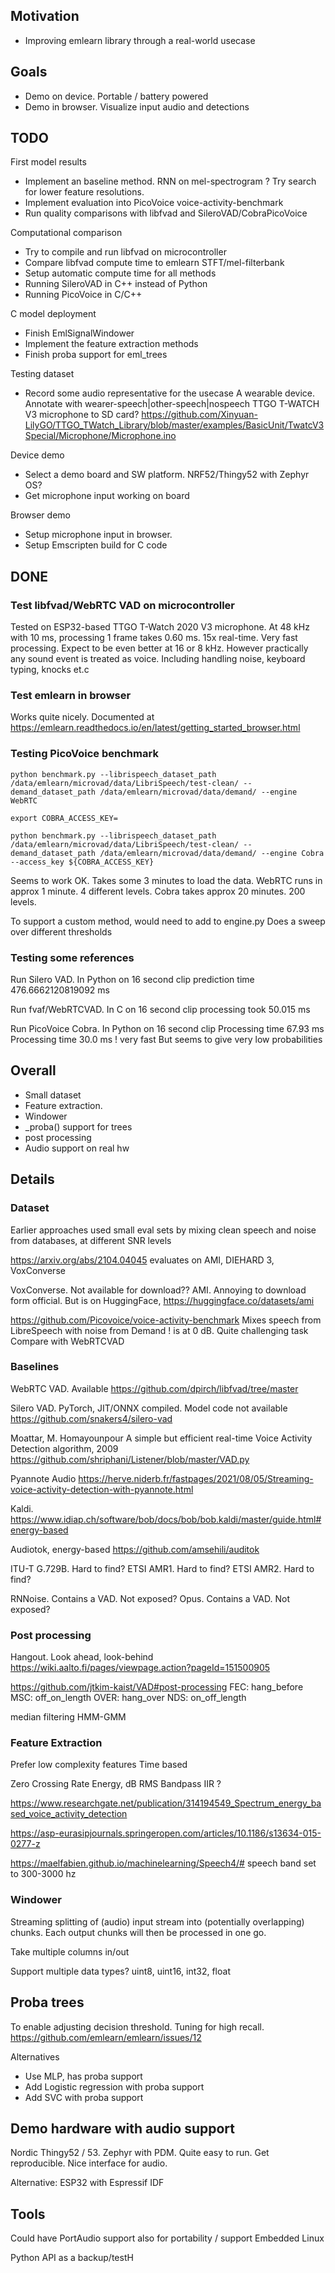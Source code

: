 
## Motivation
- Improving emlearn library through a real-world usecase

## Goals

- Demo on device. Portable / battery powered
- Demo in browser. Visualize input audio and detections

## TODO

First model results

- Implement an baseline method. RNN on mel-spectrogram ?
Try search for lower feature resolutions.
- Implement evaluation into PicoVoice voice-activity-benchmark
- Run quality comparisons with libfvad and SileroVAD/CobraPicoVoice

Computational comparison

- Try to compile and run libfvad on microcontroller
- Compare libfvad compute time to emlearn STFT/mel-filterbank
- Setup automatic compute time for all methods
- Running SileroVAD in C++ instead of Python
- Running PicoVoice in C/C++

C model deployment

- Finish EmlSignalWindower
- Implement the feature extraction methods
- Finish proba support for eml_trees

Testing dataset

- Record some audio representative for the usecase
A wearable device.
Annotate with wearer-speech|other-speech|nospeech
TTGO T-WATCH V3 microphone to SD card?
https://github.com/Xinyuan-LilyGO/TTGO_TWatch_Library/blob/master/examples/BasicUnit/TwatcV3Special/Microphone/Microphone.ino

Device demo

- Select a demo board and SW platform.
NRF52/Thingy52 with Zephyr OS?
- Get microphone input working on board

Browser demo

- Setup microphone input in browser.
- Setup Emscripten build for C code


## DONE

### Test libfvad/WebRTC VAD on microcontroller

Tested on ESP32-based TTGO T-Watch 2020 V3 microphone.
At 48 kHz with 10 ms, processing 1 frame takes 0.60 ms. 15x real-time.
Very fast processing. Expect to be even better at 16 or 8 kHz.
However practically any sound event is treated as voice.
Including handling noise, keyboard typing, knocks et.c

### Test emlearn in browser

Works quite nicely.
Documented at https://emlearn.readthedocs.io/en/latest/getting_started_browser.html

### Testing PicoVoice benchmark

```
python benchmark.py --librispeech_dataset_path /data/emlearn/microvad/data/LibriSpeech/test-clean/ --demand_dataset_path /data/emlearn/microvad/data/demand/ --engine WebRTC

export COBRA_ACCESS_KEY=

python benchmark.py --librispeech_dataset_path /data/emlearn/microvad/data/LibriSpeech/test-clean/ --demand_dataset_path /data/emlearn/microvad/data/demand/ --engine Cobra --access_key ${COBRA_ACCESS_KEY}
```

Seems to work OK.
Takes some 3 minutes to load the data.
WebRTC runs in approx 1 minute. 4 different levels.
Cobra takes approx 20 minutes. 200 levels.

To support a custom method, would need to add to engine.py
Does a sweep over different thresholds

### Testing some references
Run Silero VAD. In Python on 16 second clip
prediction time 476.6662120819092 ms

Run fvaf/WebRTCVAD. In C on 16 second clip
processing took 50.015 ms

Run PicoVoice Cobra. In Python on 16 second clip
Processing time 67.93 ms
Processing time 30.0 ms
! very fast
But seems to give very low probabilities

## Overall

- Small dataset
- Feature extraction. 
- Windower
- _proba() support for trees
- post processing
- Audio support on real hw

## Details

### Dataset

Earlier approaches used small eval sets by mixing clean speech and noise from databases, at different SNR levels

https://arxiv.org/abs/2104.04045
evaluates on AMI, DIEHARD 3, VoxConverse

VoxConverse. Not available for download??
AMI. Annoying to download form official. But is on HuggingFace,
https://huggingface.co/datasets/ami 

https://github.com/Picovoice/voice-activity-benchmark
Mixes speech from LibreSpeech with noise from Demand
! is at 0 dB. Quite challenging task
Compare with WebRTCVAD 


### Baselines

WebRTC VAD. Available
https://github.com/dpirch/libfvad/tree/master

Silero VAD. PyTorch, JIT/ONNX compiled. Model code not available
https://github.com/snakers4/silero-vad 

Moattar, M. Homayounpour
A simple but efficient real-time Voice Activity Detection algorithm, 2009
https://github.com/shriphani/Listener/blob/master/VAD.py

Pyannote Audio
https://herve.niderb.fr/fastpages/2021/08/05/Streaming-voice-activity-detection-with-pyannote.html

Kaldi.
https://www.idiap.ch/software/bob/docs/bob/bob.kaldi/master/guide.html#energy-based

Audiotok, energy-based
https://github.com/amsehili/auditok

ITU-T G.729B. Hard to find?
ETSI AMR1. Hard to find?
ETSI AMR2. Hard to find?

RNNoise. Contains a VAD. Not exposed?
Opus. Contains a VAD. Not exposed?

### Post processing

Hangout. Look ahead, look-behind
https://wiki.aalto.fi/pages/viewpage.action?pageId=151500905

https://github.com/jtkim-kaist/VAD#post-processing
FEC: hang_before
MSC: off_on_length
OVER: hang_over
NDS: on_off_length

median filtering
HMM-GMM

### Feature Extraction

Prefer low complexity features
Time based

Zero Crossing Rate
Energy, dB RMS
Bandpass IIR ?

https://www.researchgate.net/publication/314194549_Spectrum_energy_based_voice_activity_detection

https://asp-eurasipjournals.springeropen.com/articles/10.1186/s13634-015-0277-z

https://maelfabien.github.io/machinelearning/Speech4/#
speech band set to 300-3000 hz

### Windower

Streaming splitting of (audio) input stream into (potentially overlapping) chunks.
Each output chunks will then be processed in one go. 

Take multiple columns in/out

Support multiple data types?
uint8, uint16, int32, float


## Proba trees

To enable adjusting decision threshold. Tuning for high recall.
https://github.com/emlearn/emlearn/issues/12

Alternatives

- Use MLP, has proba support
- Add Logistic regression with proba support
- Add SVC with proba support

## Demo hardware with audio support

Nordic Thingy52 / 53.
Zephyr with PDM. Quite easy to run. Get reproducible. Nice interface for audio.

Alternative: ESP32 with Espressif IDF

## Tools

Could have PortAudio support also for portability / support Embedded Linux

Python API as a backup/testH
